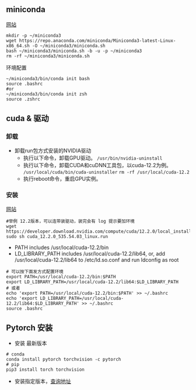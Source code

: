 ## miniconda

[网站](https://docs.conda.io/projects/miniconda/en/latest/)

```shell
mkdir -p ~/miniconda3
wget https://repo.anaconda.com/miniconda/Miniconda3-latest-Linux-x86_64.sh -O ~/miniconda3/miniconda.sh
bash ~/miniconda3/miniconda.sh -b -u -p ~/miniconda3
rm -rf ~/miniconda3/miniconda.sh
```

环境配置

```shell
~/miniconda3/bin/conda init bash
source .bashrc
#or
~/miniconda3/bin/conda init zsh
source .zshrc
```

## cuda & 驱动

### 卸载

- 卸载run包方式安装的NVIDIA驱动
  - 执行以下命令，卸载GPU驱动。
    `/usr/bin/nvidia-uninstall`
  - 执行以下命令，卸载CUDA和cuDNN工具包，以cuda-12.2为例。
    `/usr/local/cuda/bin/cuda-uninstaller`
    `rm -rf /usr/local/cuda-12.2`
  - 执行reboot命令，重启GPU实例。

### 安装

[网站](https://developer.nvidia.com/cuda-toolkit-archive)

```shell
#举例 12.2版本，可以连带装驱动，装完会有 log 提示要加环境
wget https://developer.download.nvidia.com/compute/cuda/12.2.0/local_installers/cuda_12.2.0_535.54.03_linux.run
sudo sh cuda_12.2.0_535.54.03_linux.run
```

- PATH includes /usr/local/cuda-12.2/bin
- LD_LIBRARY_PATH includes /usr/local/cuda-12.2/lib64, or, add /usr/local/cuda-12.2/lib64 to /etc/ld.so.conf and run ldconfig as root

```shell
# 可以按下面发方式配置环境
export PATH=/usr/local/cuda-12.2/bin:$PATH
export LD_LIBRARY_PATH=/usr/local/cuda-12.2/lib64:$LD_LIBRARY_PATH
# 或者
echo 'export PATH=/usr/local/cuda-12.2/bin:$PATH' >> ~/.bashrc
echo 'export LD_LIBRARY_PATH=/usr/local/cuda-12.2/lib64:$LD_LIBRARY_PATH' >> ~/.bashrc
source .bashrc
```

## Pytorch 安装

- 安装 最新版本

```shell
# conda
conda install pytorch torchvision -c pytorch
# pip
pip3 install torch torchvision
```

- 安装指定版本，[查询地址](https://pytorch.org/get-started/previous-versions/)

